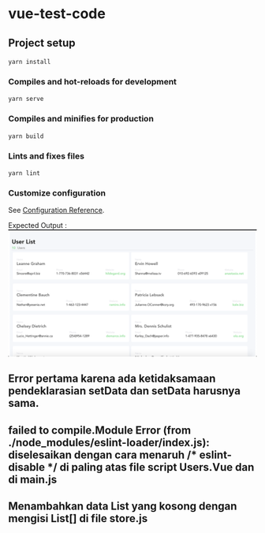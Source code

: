 # vue-test-code

## Project setup
```
yarn install
```

### Compiles and hot-reloads for development
```
yarn serve
```

### Compiles and minifies for production
```
yarn build
```

### Lints and fixes files
```
yarn lint
```

### Customize configuration
See [Configuration Reference](https://cli.vuejs.org/config/).

Expected Output :
![expected](./src/assets/Expected.png)

## Error pertama karena ada ketidaksamaan pendeklarasian setData dan setData harusnya sama.

## failed to compile.Module Error (from ./node_modules/eslint-loader/index.js):  diselesaikan dengan cara menaruh /* eslint-disable */ di paling atas file script Users.Vue dan di main.js

## Menambahkan data List yang kosong dengan mengisi List[] di file store.js